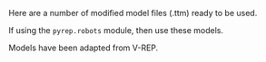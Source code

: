 Here are a number of modified model files (.ttm) ready to be used.

If using the ```pyrep.robots``` module, then use these models.

Models have been adapted from V-REP.